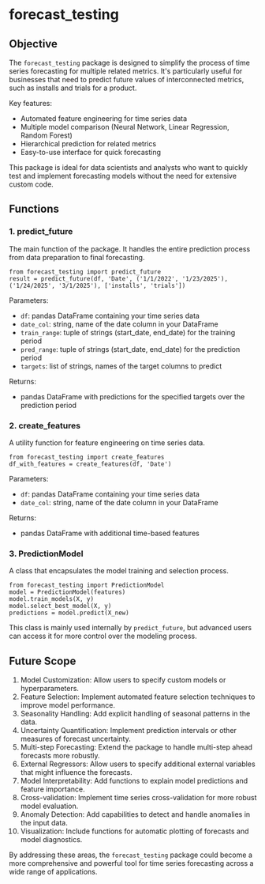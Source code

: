 # forecast_testing

## Objective

The `forecast_testing` package is designed to simplify the process of time series forecasting for multiple related metrics. It's particularly useful for businesses that need to predict future values of interconnected metrics, such as installs and trials for a product.

Key features:
- Automated feature engineering for time series data
- Multiple model comparison (Neural Network, Linear Regression, Random Forest)
- Hierarchical prediction for related metrics
- Easy-to-use interface for quick forecasting

This package is ideal for data scientists and analysts who want to quickly test and implement forecasting models without the need for extensive custom code.

## Functions

### 1. predict_future

The main function of the package. It handles the entire prediction process from data preparation to final forecasting.

```
from forecast_testing import predict_future
result = predict_future(df, 'Date', ('1/1/2022', '1/23/2025'), ('1/24/2025', '3/1/2025'), ['installs', 'trials'])
```


Parameters:
- `df`: pandas DataFrame containing your time series data
- `date_col`: string, name of the date column in your DataFrame
- `train_range`: tuple of strings (start_date, end_date) for the training period
- `pred_range`: tuple of strings (start_date, end_date) for the prediction period
- `targets`: list of strings, names of the target columns to predict

Returns:
- pandas DataFrame with predictions for the specified targets over the prediction period

### 2. create_features

A utility function for feature engineering on time series data.

```
from forecast_testing import create_features
df_with_features = create_features(df, 'Date')
```

Parameters:
- `df`: pandas DataFrame containing your time series data
- `date_col`: string, name of the date column in your DataFrame

Returns:
- pandas DataFrame with additional time-based features

### 3. PredictionModel

A class that encapsulates the model training and selection process.

```
from forecast_testing import PredictionModel
model = PredictionModel(features)
model.train_models(X, y)
model.select_best_model(X, y)
predictions = model.predict(X_new)
```

This class is mainly used internally by `predict_future`, but advanced users can access it for more control over the modeling process.

## Future Scope

1. Model Customization: Allow users to specify custom models or hyperparameters.
2. Feature Selection: Implement automated feature selection techniques to improve model performance.
3. Seasonality Handling: Add explicit handling of seasonal patterns in the data.
4. Uncertainty Quantification: Implement prediction intervals or other measures of forecast uncertainty.
5. Multi-step Forecasting: Extend the package to handle multi-step ahead forecasts more robustly.
6. External Regressors: Allow users to specify additional external variables that might influence the forecasts.
7. Model Interpretability: Add functions to explain model predictions and feature importance.
8. Cross-validation: Implement time series cross-validation for more robust model evaluation.
9. Anomaly Detection: Add capabilities to detect and handle anomalies in the input data.
10. Visualization: Include functions for automatic plotting of forecasts and model diagnostics.

By addressing these areas, the `forecast_testing` package could become a more comprehensive and powerful tool for time series forecasting across a wide range of applications.